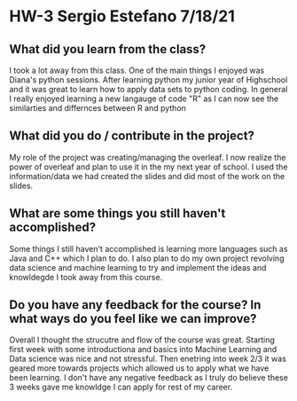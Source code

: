 # HW-3 Sergio Estefano 7/18/21
## What did you learn from the class?
I took a lot away from this class. One of the main things I enjoyed was Diana's python sessions. After learning python my junior year of Highschool and it was great to learn how to apply data sets to python coding. In general I really enjoyed learning a new langauge of code "R" as I can now see the similarties and differnces between R and python
## What did you do / contribute in the project?
My role of the project was creating/managing the overleaf. I now realize the power of overleaf and plan to use it in the my next year of school. I used the information/data we had created the slides and did most of the work on the slides. 
## What are some things you still haven't accomplished?
Some things I still haven't accomplished is learning more languages such as Java and C++ which I plan to do. I also plan to do my own project revolving data science and machine learning to try and implement the ideas and knowldegde I took away from this course.
## Do you have any feedback for the course? In what ways do you feel like we can improve?
Overall I thought the strucutre and flow of the course was great. Starting first week with some introductiona and basics into Machine Learning and Data science was nice and not stressful. Then enetring into week 2/3 it was geared more towards projects which allowed us to apply what we have been learning. I don't have any negative feedback as I truly do believe these 3 weeks gave me knowldge I can apply for rest of my career. 
